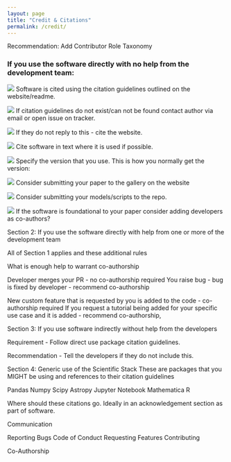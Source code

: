 ```yaml
---
layout: page
title: "Credit & Citations"
permalink: /credit/
---
```


Recommendation: Add Contributor Role Taxonomy

### If you use the software directly with no help from the development team: 

![](https://img.shields.io/badge/Status-Requirement-red.svg) Software is cited using the citation guidelines outlined on the website/readme. 

![](https://img.shields.io/badge/Status-Requirement-red.svg)  If citation guidelines do not exist/can not be found contact author via email or open issue on tracker. 

![](https://img.shields.io/badge/Status-Requirement-red.svg) If they do not reply to this - cite the website.

![](https://img.shields.io/badge/Status-Requirement-red.svg) Cite software in text where it is used if possible. 

![](https://img.shields.io/badge/Status-Recommendation-green.svg) Specify the version that you use. This is how you normally get the version:

![](https://img.shields.io/badge/Status-Recommendation-green.svg) Consider submitting your paper to the gallery on the website

![](https://img.shields.io/badge/Status-Recommendation-green.svg) Consider submitting your models/scripts to the repo.

![](https://img.shields.io/badge/Status-Recommendation-green.svg) If the software is foundational to your paper consider adding developers as co-authors?


Section 2: If you use the software directly with help from one or more of the development team

All of Section 1 applies and these additional rules

What is enough help to warrant co-authorship

Developer merges your PR - no co-authorship required
You raise bug - bug is fixed by developer - recommend co-authorship

New custom feature that is requested by you is added to the code - co-authorship required
If you request a tutorial being added for your specific use case and it is added - recommend co-authorship,

Section 3: If you use software indirectly without help from the developers

Requirement - Follow direct use package citation guidelines. 

Recommendation - Tell the developers if they do not include this. 

Section 4: Generic use of the Scientific Stack
These are packages that you MIGHT be using and references to their citation guidelines

Pandas
Numpy
Scipy
Astropy
Jupyter
Notebook
Mathematica
R

Where should these citations go. Ideally in an acknowledgement section as part of software. 





Communication

Reporting Bugs
Code of Conduct
Requesting Features
Contributing

Co-Authorship
